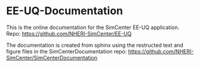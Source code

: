 # EE-UQ-Documentation

This is the online documentation for the SimCenter EE-UQ application. Repo: https://github.com/NHERI-SimCenter/EE-UQ

The documentation is created from sphinx using the restructed text and figure files in the SimCenterDocumentation repo: https://github.com/NHERI-SimCenter/SimCenterDocumentation

